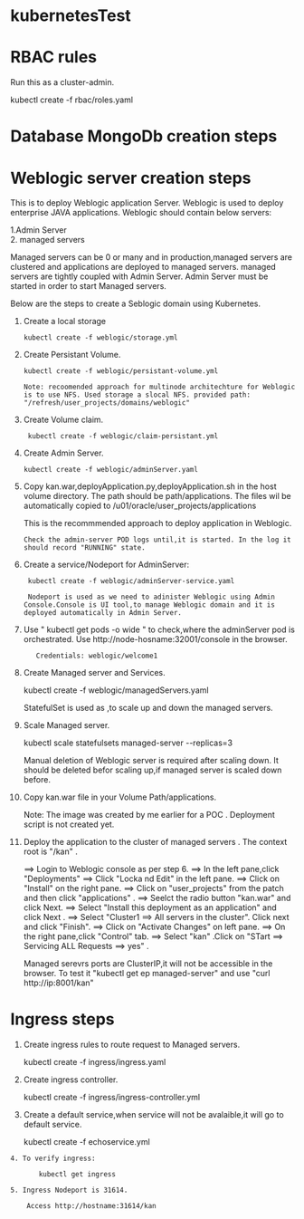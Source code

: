 # kubernetesTest
RBAC rules
================

Run this as a cluster-admin.

   kubectl create -f rbac/roles.yaml

Database MongoDb creation steps
====================================



Weblogic server creation steps
=======================================

This is to deploy Weblogic application Server. Weblogic is used to deploy enterprise JAVA applications.
Weblogic should contain below servers:

   1.Admin Server  
   2. managed servers
   
   Managed servers can be 0 or many and in production,managed servers are clustered and applications are deployed to managed servers. managed servers are tightly coupled with Admin Server.
   Admin Server must be started in order to start Managed servers.
   
   Below are the steps to create a Seblogic domain using Kubernetes.


   
1. Create a local storage
 
       kubectl create -f weblogic/storage.yml
	   
2. Create Persistant Volume.

       kubectl create -f weblogic/persistant-volume.yml
	   
	   Note: recoomended approach for multinode architechture for Weblogic is to use NFS. Used storage a slocal NFS. provided path:  "/refresh/user_projects/domains/weblogic"

3. Create Volume claim.

        kubectl create -f weblogic/claim-persistant.yml


		

4. Create Admin Server.

       kubectl create -f weblogic/adminServer.yaml
	
5. Copy kan.war,deployApplication.py,deployApplication.sh in the host volume directory.
      The path should be path/applications.  The files wil be automatically copied to /u01/oracle/user_projects/applications
	  
	  This is the recommmended approach to deploy application in Weblogic.
	   
	   Check the admin-server POD logs until,it is started. In the log it should record "RUNNING" state.
	   
6. Create a service/Nodeport for AdminServer:

        kubectl create -f weblogic/adminServer-service.yaml
		
		Nodeport is used as we need to adinister Weblogic using Admin Console.Console is UI tool,to manage Weblogic domain and it is deployed automatically in Admin Server.
		
		
7. Use " kubectl get pods -o wide "	to check,where the adminServer pod is orchestrated. Use http://node-hosname:32001/console in the browser.

          Credentials: weblogic/welcome1		
		  
		
8. Create Managed server and Services.

      kubectl create -f weblogic/managedServers.yaml
	  
	  StatefulSet is used as ,to scale  up and down the managed servers. 

		
	   

8. Scale Managed server.

    kubectl scale statefulsets managed-server --replicas=3
	
	Manual deletion of Weblogic server is required after scaling down. It should be deleted befor scaling up,if managed server is scaled down before.
	

10. Copy kan.war file in your Volume Path/applications.

     Note: The image was created by me earlier for a POC . Deployment script is not created yet.
	 
11. Deploy the application to the cluster of managed servers . The context root is "/kan" .

      ==> Login to Weblogic console as per step 6.
	  ==> In the left pane,click "Deployments"
	  ==> Click "Locka nd Edit" in the left pane.
	  ==> Click on "Install" on the right pane.
	  ==> Click on "user_projects" from the patch and then click "applications" .
	  ==> Seelct the radio button "kan.war"  and click Next.
	  ==> Select "Install this deployment as an application" and click Next .
	  ==> Select "Cluster1 ==>  All servers in the cluster". Click next and click "Finish".
	  ==> Click on "Activate Changes" on left pane.
	  ==> On the right pane,click "Control" tab.
	  ==> Select "kan" .Click on "STart  ==> Servicing ALL Requests  ==> yes" .
	  


	 Managed serevrs ports are ClusterIP,it will not be accessible in the browser. To test it "kubectl get ep managed-server" and use "curl http://ip:8001/kan"
	 
	 
Ingress steps
===============


   1. Create ingress rules to route request to Managed servers.
   
       kubectl create -f ingress/ingress.yaml
	   
	   
   2. Create ingress controller.
   
        kubectl create -f ingress/ingress-controller.yml
		
   3.  Create a default service,when service will not be avalaible,it will go to default service.
   
         kubectl create -f echoservice.yml
		 
	4. To verify ingress:

           kubectl get ingress	
		   
	5. Ingress Nodeport is 31614.
	
	    Access http://hostname:31614/kan
		
		


      









